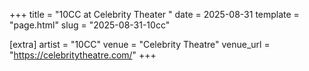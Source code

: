 +++
title = "10CC at Celebrity Theater "
date = 2025-08-31
template = "page.html"
slug = "2025-08-31-10cc"

[extra]
artist = "10CC"
venue = "Celebrity Theatre"
venue_url = "https://celebritytheatre.com/"
+++
